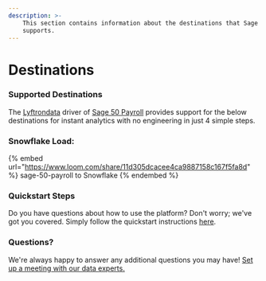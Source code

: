 ```yaml
---
description: >-
    This section contains information about the destinations that Sage 50 Payroll
    supports.
---
```


# Destinations

### Supported Destinations

The [Lyftrondata](https://www.lyftrondata.com/) driver of [Sage 50 Payroll](https://www.lyftrondata.com/integration/sage-50-payroll/) provides support for the below destinations for instant analytics with no engineering in just 4 simple steps.

### Snowflake Load:

{% embed url="https://www.loom.com/share/11d305dcacee4ca9887158c167f5fa8d" %}
sage-50-payroll to Snowflake
{% endembed %}

### Quickstart Steps

Do you have questions about how to use the platform? Don't worry; we've got you covered. Simply follow the quickstart instructions [here](../../../quickstart-steps.md).

### Questions? <a href="#questions" id="questions"></a>

We're always happy to answer any additional questions you may have! [Set up a meeting with our data experts.](https://www.lyftrondata.com/book-a-meeting/)
